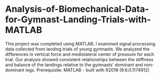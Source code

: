 # Analysis-of-Biomechanical-Data-for-Gymnast-Landing-Trials-with-MATLAB
This project was completed using MATLAB. I examined signal processing data collected from landing trials of young gymnasts. We analyzed the differences in vertical force and mediolateral center of pressure for each trial. Our analysis showed consistent relationships between the stiffness and balance of the landings relative to the gymnasts' dominant and non-dominant legs.
Prerequisite: MATLAB - built with R2019 (9.6.0.1174912)
